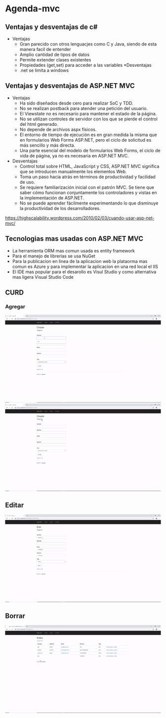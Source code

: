 # Agenda-mvc
## Ventajas y desventajas de c#
* Ventajas
  * Gran parecido con otros lenguacjes como C y Java, siendo de esta manera facil de entender
  * Amplio cantidad de tipos de datos
  * Permite extender clases existentes
  * Propiedades (get,set) para acceder a las variables
*Desventajas
  * .net se limita a windows

## Ventajas y desventajas de ASP.NET MVC
* Ventajas
  * Ha sido diseñados desde cero para realizar SoC y TDD.
  * No se realizan postback para atender una petición del usuario.
  * El Viewstate no es necesario para mantener el estado de la página.
  * No se utilizan controles de servidor con los que se pierde el control del html generado.
  * No depende de archivos aspx físicos.
  * El entorno de tiempo de ejecución es en gran medida la misma que en formularios Web Forms ASP.NET, pero el ciclo de solicitud es más sencillo y más directa.
  * Una parte esencial del modelo de formularios Web Forms, el ciclo de vida de página, ya no es necesaria en ASP.NET MVC.
* Desventajas
  * Control total sobre HTML, JavaScript y CSS, ASP.NET MVC significa que se introducen manualmente los elementos Web.
  * Toma un paso hacia atrás en términos de productividad y facilidad de uso.
  * Se requiere familiarización inicial con el patrón MVC. Se tiene que saber cómo funcionan conjuntamente los controladores y vistas en la implementación de ASP.NET.
  * No se puede aprender fácilmente experimentando lo que disminuye la productividad de los desarrolladores.
  
https://highscalability.wordpress.com/2010/02/03/cuando-usar-asp-net-mvc/

## Tecnologias mas usadas con ASP.NET MVC
* La herramienta ORM mas comun usada es entity framework
* Para el manejo de librerias se usa NuGet
* Para la publicacion en linea de la aplicacion web la plataorma mas comun es Azure y para implementar la aplicacion en una red local el IIS
* El IDE mas popular para el desarollo es Visul Studio y como alternativa mas ligera Visual Studio Code

## CURD
### Agregar
![alt text](https://github.com/duxifer/Agenda-mvc/blob/master/Agenda/Imagenes/crear.gif?raw=true)
![alt text](https://github.com/duxifer/Agenda-mvc/blob/master/Agenda/Imagenes/crear2.gif?raw=true)
## Editar
![alt text](https://github.com/duxifer/Agenda-mvc/blob/master/Agenda/Imagenes/editar.gif?raw=true)
## Borrar
![alt text](https://github.com/duxifer/Agenda-mvc/blob/master/Agenda/Imagenes/borrar.gif?raw=true)
